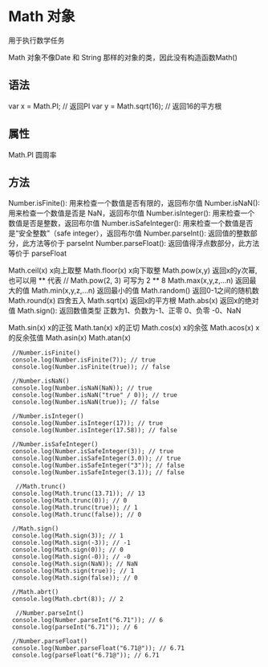 
# Math 对象

用于执行数学任务

Math 对象不像Date 和 String 那样的对象的类，因此没有构造函数Math()

## 语法

var x = Math.PI;            // 返回PI
var y = Math.sqrt(16);      // 返回16的平方根

## 属性

Math.PI                  圆周率


## 方法

Number.isFinite(): 用来检查一个数值是否有限的，返回布尔值
Number.isNaN(): 用来检查一个数值是否是 NaN，返回布尔值
Number.isInteger(): 用来检查一个数值是否是整数，返回布尔值
Number.isSafeInteger(): 用来检查一个数值是否是“安全整数”（safe integer），返回布尔值
Number.parseInt(): 返回值的整数部分，此方法等价于 parseInt
Number.parseFloat(): 返回值得浮点数部分，此方法等价于 parseFloat

Math.ceil(x)             x向上取整
Math.floor(x)            x向下取整
Math.pow(x,y)            返回x的y次幂,也可以用 ** 代表  // Math.pow(2, 3) 可写为 2 ** 8
Math.max(x,y,z,...n)     返回最大的值
Math.min(x,y,z,...n)     返回最小的值
Math.random()            返回0-1之间的随机数
Math.round(x)            四舍五入
Math.sqrt(x)             返回x的平方根
Math.abs(x)              返回x的绝对值
Math.sign(): 返回数值类型 正数为1、负数为-1、正零 0、负零 -0、NaN

Math.sin(x)              x的正弦
Math.tan(x)              x的正切
Math.cos(x)              x的余弦
Math.acos(x)             x的反余弦值
Math.asin(x)
Math.atan(x)

```
 //Number.isFinite()
 console.log(Number.isFinite(7)); // true
 console.log(Number.isFinite(true)); // false
 
 //Number.isNaN()
 console.log(Number.isNaN(NaN)); // true
 console.log(Number.isNaN("true" / 0)); // true
 console.log(Number.isNaN(true)); // false
 
 //Number.isInteger()
 console.log(Number.isInteger(17)); // true
 console.log(Number.isInteger(17.58)); // false
 
 //Number.isSafeInteger()
 console.log(Number.isSafeInteger(3)); // true
 console.log(Number.isSafeInteger(3.0)); // true
 console.log(Number.isSafeInteger("3")); // false
 console.log(Number.isSafeInteger(3.1)); // false
 
  //Math.trunc()
 console.log(Math.trunc(13.71)); // 13
 console.log(Math.trunc(0)); // 0
 console.log(Math.trunc(true)); // 1
 console.log(Math.trunc(false)); // 0 
 
 //Math.sign()
 console.log(Math.sign(3)); // 1
 console.log(Math.sign(-3)); // -1
 console.log(Math.sign(0)); // 0
 console.log(Math.sign(-0)); // -0
 console.log(Math.sign(NaN)); // NaN
 console.log(Math.sign(true)); // 1
 console.log(Math.sign(false)); // 0
 
 //Math.abrt()
 console.log(Math.cbrt(8)); // 2
 
  //Number.parseInt()
 console.log(Number.parseInt("6.71")); // 6
 console.log(parseInt("6.71")); // 6
 
 //Number.parseFloat()
 console.log(Number.parseFloat("6.71@")); // 6.71
 console.log(parseFloat("6.71@")); // 6.71

```